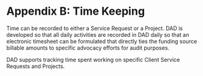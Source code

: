# Appendix B: Time Keeping

Time can be recorded to either a Service Request or a Project. DAD is developed so that all daily activities are recorded in DAD daily so that an electronic timesheet can be formulated that directly ties the funding source billable amounts to specific advocacy efforts for audit purposes.

DAD supports tracking time spent working on specific Client Service Requests and Projects.
